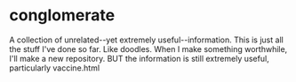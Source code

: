 # conglomerate
A collection of unrelated--yet extremely useful--information.
This is just all the stuff I've done so far. Like doodles. When I make something worthwhile, I'll make a new repository. BUT the information is still extremely useful, particularly vaccine.html
